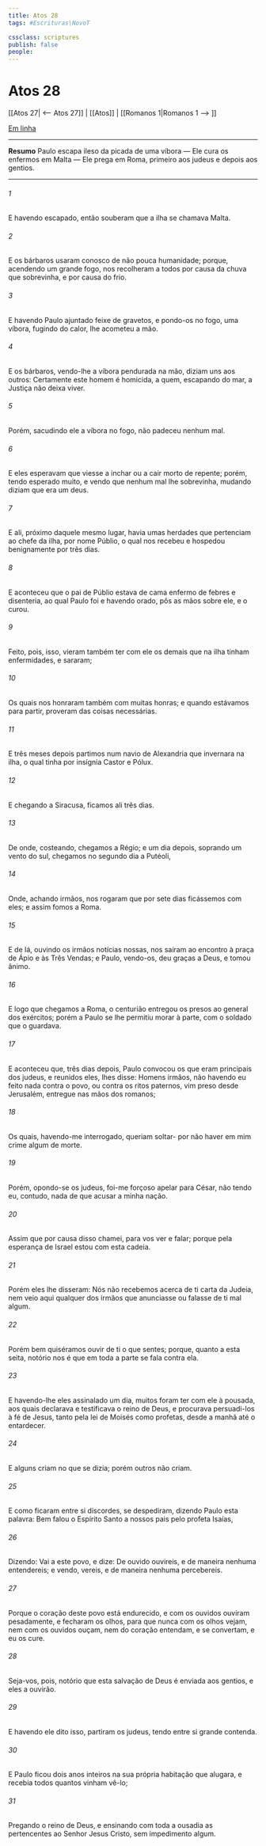 ```yaml
---
title: Atos 28
tags: #Escrituras\NovoT

cssclass: scriptures
publish: false
people:
---
```


# Atos 28
[[Atos 27| <-- Atos 27]] | [[Atos]] | [[Romanos 1|Romanos 1 --> ]]

[Em linha](https://churchofjesuschrist.org/study/scriptures/nt/acts/28?lang=por)

---
__Resumo__
Paulo escapa ileso da picada de uma víbora — Ele cura os enfermos em Malta — Ele prega em Roma, primeiro aos judeus e depois aos gentios.

---
###### 1 
E havendo escapado, então souberam que a ilha se chamava Malta.

###### 2 
E os bárbaros usaram conosco de não pouca humanidade; porque, acendendo um grande fogo, nos recolheram a todos por causa da chuva que sobrevinha, e por causa do frio.

###### 3 
E havendo Paulo ajuntado  feixe de gravetos, e pondo-os no fogo, uma víbora, fugindo do calor, lhe acometeu a mão.

###### 4 
E os bárbaros, vendo-lhe a víbora pendurada na mão, diziam uns aos outros: Certamente este homem é homicida, a quem, escapando do mar, a Justiça não deixa viver.

###### 5 
Porém, sacudindo ele a víbora no fogo, não padeceu nenhum mal.

###### 6 
E eles esperavam que viesse a inchar ou a cair morto de repente; porém, tendo esperado  muito, e vendo que nenhum mal lhe sobrevinha, mudando  diziam que era um deus.

###### 7 
E ali, próximo daquele mesmo lugar, havia umas herdades que pertenciam ao chefe da ilha, por nome Públio, o qual nos recebeu e hospedou benignamente por três dias.

###### 8 
E aconteceu que o pai de Públio estava de cama enfermo de febres e disenteria, ao qual Paulo foi  e havendo orado, pôs as mãos sobre ele, e o curou.

###### 9 
Feito, pois, isso, vieram também ter com ele os demais que na ilha tinham enfermidades, e sararam;

###### 10 
Os quais nos honraram também com muitas honras; e quando estávamos para partir,  proveram das coisas necessárias.

###### 11 
E três meses depois partimos num navio de Alexandria que invernara na ilha, o qual tinha por insígnia Castor e Pólux.

###### 12 
E chegando a Siracusa, ficamos ali três dias.

###### 13 
De onde, costeando, chegamos a Régio; e um dia depois, soprando um vento do sul, chegamos no segundo dia a Putéoli,

###### 14 
Onde, achando  irmãos, nos rogaram que por sete dias ficássemos com eles; e assim fomos a Roma.

###### 15 
E de lá, ouvindo os irmãos notícias nossas, nos saíram ao encontro à praça de Ápio e às Três Vendas; e Paulo, vendo-os, deu graças a Deus, e tomou ânimo.

###### 16 
E logo que chegamos a Roma, o centurião entregou os presos ao general dos exércitos; porém a Paulo se lhe permitiu morar à parte, com o soldado que o guardava.

###### 17 
E aconteceu que, três dias depois, Paulo convocou os que eram principais dos judeus, e reunidos eles, lhes disse: Homens irmãos, não havendo eu feito nada contra o povo, ou contra os ritos paternos, vim  preso desde Jerusalém, entregue nas mãos dos romanos;

###### 18 
Os quais, havendo-me interrogado, queriam soltar- por não haver em mim crime algum de morte.

###### 19 
Porém, opondo-se os judeus, foi-me forçoso apelar para César, não tendo eu, contudo, nada de que acusar a minha nação.

###### 20 
Assim que por causa disso  chamei, para vos ver e falar; porque pela esperança de Israel estou com esta cadeia.

###### 21 
Porém eles lhe disseram: Nós não recebemos acerca de ti carta  da Judeia, nem veio aqui qualquer dos irmãos que  anunciasse ou falasse de ti mal algum.

###### 22 
Porém bem quiséramos ouvir de ti o que sentes; porque, quanto a esta seita, notório nos é que em toda a parte se fala contra ela.

###### 23 
E havendo-lhe eles assinalado um dia, muitos foram ter com ele à pousada, aos quais declarava e testificava o reino de Deus, e procurava persuadi-los à fé de Jesus, tanto pela lei de Moisés como  profetas, desde a manhã até o entardecer.

###### 24 
E alguns criam no que se dizia; porém outros não criam.

###### 25 
E como ficaram entre si discordes, se despediram, dizendo Paulo esta palavra: Bem falou o Espírito Santo a nossos pais pelo profeta Isaías,

###### 26 
Dizendo: Vai a este povo, e dize: De ouvido ouvireis, e de maneira nenhuma entendereis; e vendo, vereis, e de maneira nenhuma percebereis.

###### 27 
Porque o coração deste povo está endurecido, e com os ouvidos ouviram pesadamente, e fecharam os olhos, para que nunca com os olhos vejam, nem com os ouvidos ouçam, nem do coração entendam, e se convertam, e eu os cure.

###### 28 
Seja-vos, pois, notório que esta salvação de Deus é enviada aos gentios, e eles a ouvirão.

###### 29 
E havendo ele dito isso, partiram os judeus, tendo entre si grande contenda.

###### 30 
E Paulo ficou dois anos inteiros na sua própria habitação que alugara, e recebia todos quantos vinham vê-lo;

###### 31 
Pregando o reino de Deus, e ensinando com toda a ousadia as  pertencentes ao Senhor Jesus Cristo, sem impedimento algum.

